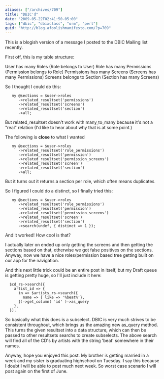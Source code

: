 ```yaml
---
aliases: ["/archives/709"]
title: "DBIC'd"
date: "2009-05-22T02:41:50-05:00"
tags: ["dbic", "dbixclass", "orm", "perl"]
guid: "http://blog.afoolishmanifesto.com/?p=709"
---
```

This is a blogish version of a message I posted to the DBIC Mailing list recently.

First off, this is my table structure:

User has many Roles (Role belongs to User) Role has many Permissions (Permission belongs to Role) Permissions has many Screens (Screens has many Permissions) Screens belongs to Section (Section has many Screens)

So I thought I could do this:

       my @sections = $user->roles
          ->related_resultset('permissions')
          ->related_resultset('screens')
          ->related_resultset('section')
          ->all;

But related\_resultset doesn't work with many\_to\_many because it's not a "real" relation (I'd like to hear about why that is at some point.)

The following is **close** to what I wanted

       my @sections = $user->roles
          ->related_resultset('role_permissions')
          ->related_resultset('permission')
          ->related_resultset('permission_screens')
          ->related_resultset('screen')
          ->related_resultset('section')
          ->all;

But it turns out it returns a section per role, which often means duplicates.

So I figured I could do a distinct, so I finally tried this:

       my @sections = $user->roles
          ->related_resultset('role_permissions')
          ->related_resultset('permission')
          ->related_resultset('permission_screens')
          ->related_resultset('screen')
          ->related_resultset('section')
          ->search(undef, { distinct => 1 });

And it worked! How cool is that?

I actually later on ended up only getting the screens and then getting the sections based on that, otherwise we got false positives on the sections. Anyway, now we have a nice roles/permission based tree getting built on our app for the navigation.

And this next little trick could be an entire post in itself, but my Draft queue is getting pretty huge, so I'll just include it here:

      $cd_rs->search({
        artist_id => {
          in => $artists_rs->search({
            name => { like => '%beat%'},
          })->get_column( 'id' )->as_query
        },
      });

So basically what this does is a subselect. DBIC is very much strives to be consistent throughout, which brings us the amazing new as\_query method. This turns the given resultset into a data structure, which can then be passed to other resultsets searchs to create subselects. The above search will find all of the CD's by artists with the string 'beat' somewhere in their names.

Anyway, hope you enjoyed this post. My brother is getting married in a week and my sister is graduating highschool on Tuesday. I say this because I doubt I will be able to post much next week. So worst case scenario I will post again on the first of June.
